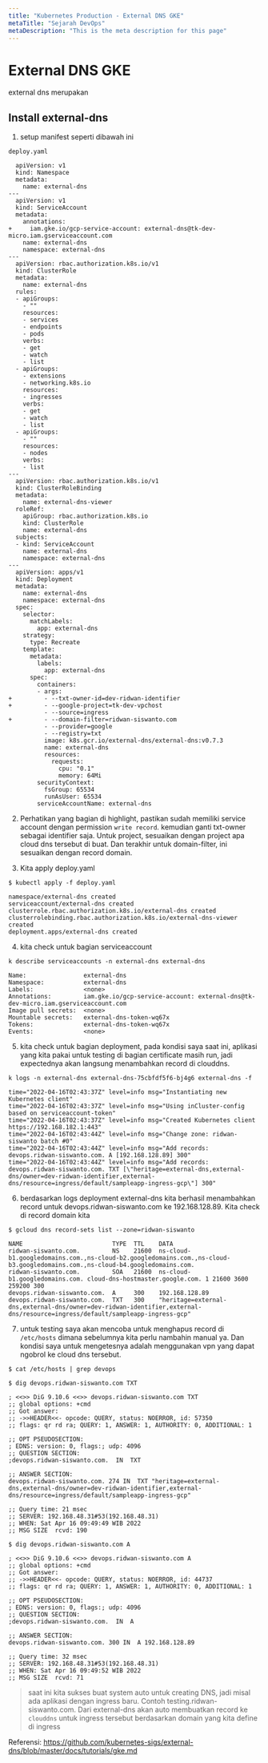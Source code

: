 ```yaml
---
title: "Kubernetes Production - External DNS GKE"
metaTitle: "Sejarah DevOps"
metaDescription: "This is the meta description for this page"
---
```


# External DNS GKE

external dns merupakan

## Install external-dns

1. setup manifest seperti dibawah ini
```
deploy.yaml

  apiVersion: v1
  kind: Namespace
  metadata:
    name: external-dns
---
  apiVersion: v1
  kind: ServiceAccount
  metadata:
    annotations:
+     iam.gke.io/gcp-service-account: external-dns@tk-dev-micro.iam.gserviceaccount.com
    name: external-dns
    namespace: external-dns
---
  apiVersion: rbac.authorization.k8s.io/v1
  kind: ClusterRole
  metadata:
    name: external-dns
  rules:
  - apiGroups:
    - ""
    resources:
    - services
    - endpoints
    - pods
    verbs:
    - get
    - watch
    - list
  - apiGroups:
    - extensions
    - networking.k8s.io
    resources:
    - ingresses
    verbs:
    - get
    - watch
    - list
  - apiGroups:
    - ""
    resources:
    - nodes
    verbs:
    - list
---
  apiVersion: rbac.authorization.k8s.io/v1
  kind: ClusterRoleBinding
  metadata:
    name: external-dns-viewer
  roleRef:
    apiGroup: rbac.authorization.k8s.io
    kind: ClusterRole
    name: external-dns
  subjects:
  - kind: ServiceAccount
    name: external-dns
    namespace: external-dns
---
  apiVersion: apps/v1
  kind: Deployment
  metadata:
    name: external-dns
    namespace: external-dns
  spec:
    selector:
      matchLabels:
        app: external-dns
    strategy:
      type: Recreate
    template:
      metadata:
        labels:
          app: external-dns
      spec:
        containers:
        - args:
+         - --txt-owner-id=dev-ridwan-identifier
+         - --google-project=tk-dev-vpchost
          - --source=ingress
+         - --domain-filter=ridwan-siswanto.com
          - --provider=google
          - --registry=txt
          image: k8s.gcr.io/external-dns/external-dns:v0.7.3
          name: external-dns
          resources:
            requests:
              cpu: "0.1"
              memory: 64Mi
        securityContext:
          fsGroup: 65534
          runAsUser: 65534
        serviceAccountName: external-dns

```

2. Perhatikan yang bagian di highlight, pastikan sudah memiliki service account dengan permission `write record`. kemudian ganti txt-owner sebagai identifier saja. Untuk project, sesuaikan dengan project apa cloud dns tersebut di buat. Dan terakhir untuk domain-filter, ini sesuaikan dengan record domain.

3. Kita apply deploy.yaml

```
$ kubectl apply -f deploy.yaml

namespace/external-dns created
serviceaccount/external-dns created
clusterrole.rbac.authorization.k8s.io/external-dns created
clusterrolebinding.rbac.authorization.k8s.io/external-dns-viewer created
deployment.apps/external-dns created
```

4. kita check untuk bagian serviceaccount
```
k describe serviceaccounts -n external-dns external-dns

Name:                external-dns
Namespace:           external-dns
Labels:              <none>
Annotations:         iam.gke.io/gcp-service-account: external-dns@tk-dev-micro.iam.gserviceaccount.com
Image pull secrets:  <none>
Mountable secrets:   external-dns-token-wq67x
Tokens:              external-dns-token-wq67x
Events:              <none>
```

5. kita check untuk bagian deployment, pada kondisi saya saat ini, aplikasi yang kita pakai untuk testing di bagian certificate masih run, jadi expectednya akan langsung menambahkan record di clouddns.
```
k logs -n external-dns external-dns-75cbfdf5f6-bj4g6 external-dns -f

time="2022-04-16T02:43:37Z" level=info msg="Instantiating new Kubernetes client"
time="2022-04-16T02:43:37Z" level=info msg="Using inCluster-config based on serviceaccount-token"
time="2022-04-16T02:43:37Z" level=info msg="Created Kubernetes client https://192.168.182.1:443"
time="2022-04-16T02:43:44Z" level=info msg="Change zone: ridwan-siswanto batch #0"
time="2022-04-16T02:43:44Z" level=info msg="Add records: devops.ridwan-siswanto.com. A [192.168.128.89] 300"
time="2022-04-16T02:43:44Z" level=info msg="Add records: devops.ridwan-siswanto.com. TXT [\"heritage=external-dns,external-dns/owner=dev-ridwan-identifier,external-dns/resource=ingress/default/sampleapp-ingress-gcp\"] 300"
```

6. berdasarkan logs deployment external-dns kita berhasil menambahkan record untuk devops.ridwan-siswanto.com ke 192.168.128.89. Kita check di record domain kita
```
$ gcloud dns record-sets list --zone=ridwan-siswanto

NAME                         TYPE  TTL    DATA
ridwan-siswanto.com.         NS    21600  ns-cloud-b1.googledomains.com.,ns-cloud-b2.googledomains.com.,ns-cloud-b3.googledomains.com.,ns-cloud-b4.googledomains.com.
ridwan-siswanto.com.         SOA   21600  ns-cloud-b1.googledomains.com. cloud-dns-hostmaster.google.com. 1 21600 3600 259200 300
devops.ridwan-siswanto.com.  A     300    192.168.128.89
devops.ridwan-siswanto.com.  TXT   300    "heritage=external-dns,external-dns/owner=dev-ridwan-identifier,external-dns/resource=ingress/default/sampleapp-ingress-gcp"
```

7. untuk testing saya akan mencoba untuk menghapus record di `/etc/hosts` dimana sebelumnya kita perlu nambahin manual ya. Dan kondisi saya untuk mengetesnya adalah menggunakan vpn yang dapat ngobrol ke cloud dns tersebut.

```
$ cat /etc/hosts | grep devops

$ dig devops.ridwan-siswanto.com TXT

; <<>> DiG 9.10.6 <<>> devops.ridwan-siswanto.com TXT
;; global options: +cmd
;; Got answer:
;; ->>HEADER<<- opcode: QUERY, status: NOERROR, id: 57350
;; flags: qr rd ra; QUERY: 1, ANSWER: 1, AUTHORITY: 0, ADDITIONAL: 1

;; OPT PSEUDOSECTION:
; EDNS: version: 0, flags:; udp: 4096
;; QUESTION SECTION:
;devops.ridwan-siswanto.com.  IN  TXT

;; ANSWER SECTION:
devops.ridwan-siswanto.com. 274 IN  TXT "heritage=external-dns,external-dns/owner=dev-ridwan-identifier,external-dns/resource=ingress/default/sampleapp-ingress-gcp"

;; Query time: 21 msec
;; SERVER: 192.168.48.31#53(192.168.48.31)
;; WHEN: Sat Apr 16 09:49:49 WIB 2022
;; MSG SIZE  rcvd: 190

$ dig devops.ridwan-siswanto.com A

; <<>> DiG 9.10.6 <<>> devops.ridwan-siswanto.com A
;; global options: +cmd
;; Got answer:
;; ->>HEADER<<- opcode: QUERY, status: NOERROR, id: 44737
;; flags: qr rd ra; QUERY: 1, ANSWER: 1, AUTHORITY: 0, ADDITIONAL: 1

;; OPT PSEUDOSECTION:
; EDNS: version: 0, flags:; udp: 4096
;; QUESTION SECTION:
;devops.ridwan-siswanto.com.  IN  A

;; ANSWER SECTION:
devops.ridwan-siswanto.com. 300 IN  A 192.168.128.89

;; Query time: 32 msec
;; SERVER: 192.168.48.31#53(192.168.48.31)
;; WHEN: Sat Apr 16 09:49:52 WIB 2022
;; MSG SIZE  rcvd: 71
```

> saat ini kita sukses buat system auto untuk creating DNS, jadi misal ada aplikasi dengan ingress baru. Contoh testing.ridwan-siswanto.com. Dari external-dns akan auto membuatkan record ke `clouddns` untuk ingress tersebut berdasarkan domain yang kita define di ingress

Referensi:
https://github.com/kubernetes-sigs/external-dns/blob/master/docs/tutorials/gke.md
